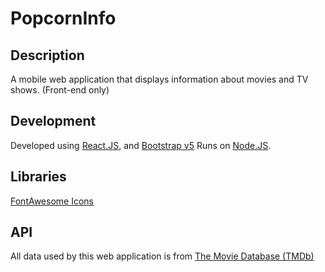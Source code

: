 # PopcornInfo
## Description
A mobile web application that displays information about movies and TV shows. (Front-end only)
## Development
Developed using [React.JS](https://reactjs.org/), and [Bootstrap v5](https://getbootstrap.com/)
Runs on [Node.JS](https://nodejs.org/).
## Libraries
[FontAwesome Icons](https://fontawesome.com/v5.15/how-to-use/on-the-web/using-with/react)
## API
All data used by this web application is from [The Movie Database (TMDb)](https://www.themoviedb.org/)
